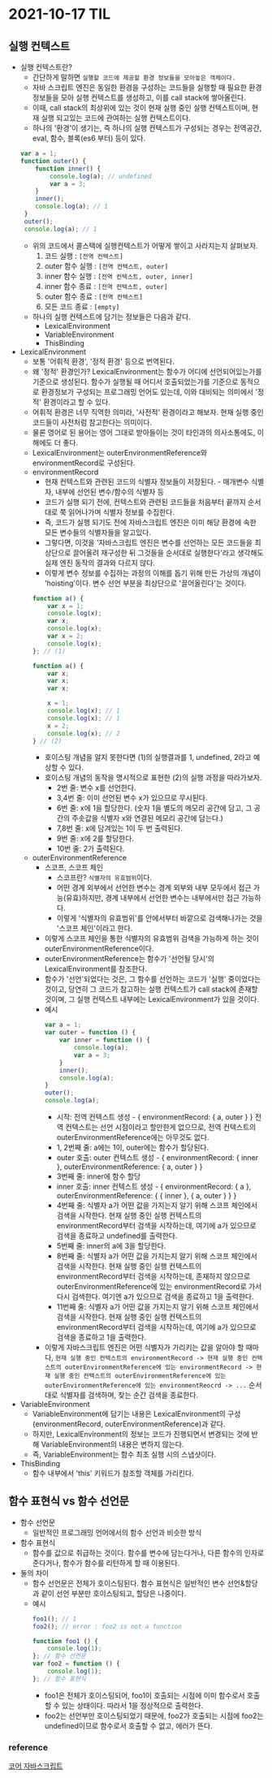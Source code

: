 # 2021-10-17 TIL

## 실행 컨텍스트

- 실행 컨텍스트란?
    - 간단하게 말하면 ```실행할 코드에 제공할 환경 정보들을 모아놓은 객체이다.```
    - 자바 스크립트 엔진은 동일한 환경을 구성하는 코드들을 실행할 때 필요한 환경 정보들을 모아 실행 컨텍스트를 생성하고, 이를 call stack에 쌓아올린다.
    - 이때, call stack의 최상위에 있는 것이 현재 실행 중인 실행 컨텍스트이며, 현재 실행 되고있는 코드에 관여하는 실행 컨텍스트이다.
    - 하나의 '환경'이 생기는, 즉 하나의 실행 컨텍스트가 구성되는 경우는 전역공간, eval, 함수, 블록(es6 부터) 등이 있다.
    ```javascript
    var a = 1;
    function outer() {
        function inner() {
            console.log(a); // undefined
            var a = 3;
        }
        inner();
        console.log(a); // 1
     }
     outer();
     console.log(a); // 1
    ```
    - 위의 코드에서 콜스택에 실행컨텍스트가 어떻게 쌓이고 사라지는지 살펴보자.
        1. 코드 실행 : ```[전역 컨텍스트]```
        2. outer 함수 실행 : ```[전역 컨텍스트, outer]```
        3. inner 함수 실행 : ```[전역 컨텍스트, outer, inner]```
        4. inner 함수 종료 : ```[전역 컨텍스트, outer]```
        5. outer 함수 종료 : ```[전역 컨텍스트]```
        6. 모든 코드 종료 : ```[empty]```
    - 하나의 실행 컨텍스트에 담기는 정보들은 다음과 같다.
        + LexicalEnvironment
        + VariableEnvironment
        + ThisBinding
- LexicalEnvironment
    - 보통 '어휘적 환경', '정적 환경' 등으로 번역된다.
    - 왜 '정적' 환경인가? LexicalEnvironment는 함수가 어디에 선언되어있는가를 기준으로 생성된다. 함수가 실행될 때 어디서 호출되었는가를 기준으로 동적으로 환경정보가 구성되는 프로그래밍 언어도 있는데, 이와 대비되는 의미에서 '정적' 환경이라고 할 수 있다.
    - 어휘적 환경은 너무 직역한 의미라, '사전적' 환경이라고 해보자. 현재 실행 중인 코드들이 사전처럼 참고한다는 의미이다.
    - 물론 영어로 된 용어는 영어 그대로 받아들이는 것이 타인과의 의사소통에도, 이해에도 더 좋다.
    - LexicalEnvironment는 outerEnvironmentReference와 environmentRecord로 구성된다.
    - environmentRecord
        - 현재 컨텍스트와 관련된 코드의 식별자 정보들이 저장된다. - 매개변수 식별자, 내부에 선언된 변수/함수의 식별자 등
        - 코드가 실행 되기 전에, 컨텍스트와 관련된 코드들을 처음부터 끝까지 순서대로 쭉 읽어나가며 식별자 정보를 수집한다.
        - 즉, 코드가 실행 되기도 전에 자바스크립트 엔진은 이미 해당 환경에 속한 모든 변수들의 식별자들을 알고있다.
        - 그렇다면, 이것을 '자바스크립트 엔진은 변수를 선언하는 모든 코드들을 최상단으로 끌어올려 재구성한 뒤 그것들을 순서대로 실행한다'라고 생각해도 실제 엔진 동작의 결과와 다르지 않다.
        - 이렇게 변수 정보를 수집하는 과정의 이해를 돕기 위해 만든 가상의 개념이 'hoisting'이다. 변수 선언 부분을 최상단으로 '끌어올린다'는 것이다.
        ```javascript
        function a() {
            var x = 1;
            console.log(x);
            var x;
            console.log(x);
            var x = 2;
            console.log(x);
        }; // (1)

        function a() {
            var x;
            var x;
            var x;

            x = 1;
            console.log(x); // 1
            console.log(x); // 1
            x = 2;
            console.log(x); // 2
        } // (2)
        ```
        - 호이스팅 개념을 알지 못한다면 (1)의 실행결과를 1, undefined, 2라고 예상할 수 있다.
        - 호이스팅 개념의 동작을 명시적으로 표현한 (2)의 실행 과정을 따라가보자.
            - 2번 줄: 변수 x를 선언한다.
            - 3,4번 줄: 이미 선언된 변수 x가 있으므로 무시된다.
            - 6번 줄: x에 1을 할당한다. (숫자 1을 별도의 메모리 공간에 담고, 그 공간의 주솟값을 식별자 x와 연결된 메모리 공간에 담는다.)
            - 7,8번 줄: x에 담겨있는 1이 두 번 출력된다.
            - 9번 줄: x에 2를 할당한다.
            - 10번 줄: 2가 출력된다.
    - outerEnvironmentReference
        - 스코프, 스코프 체인
            - 스코프란? ```식별자의 유효범위```이다.
            - 어떤 경계 외부에서 선언한 변수는 경계 외부와 내부 모두에서 접근 가능(유효)하지만, 경계 내부에서 선언한 변수는 내부에서만 접근 가능하다.
            - 이렇게 '식별자의 유효범위'를 안에서부터 바깥으로 검색해나가는 것을 '스코프 체인'이라고 한다.
        - 이렇게 스코프 체인을 통한 식별자의 유효범위 검색을 가능하게 하는 것이 outerEnvironmentReference이다.
        - outerEnvironmentReference는 함수가 '선언될 당시'의 LexicalEnvironment를 참조한다.
        - 함수가 '선언'되었다는 것은, 그 함수를 선언하는 코드가 '실행' 중이었다는 것이고, 당연히 그 코드가 참고하는 실행 컨텍스트가 call stack에 존재할 것이며, 그 실행 컨텍스트 내부에는 LexicalEnvironment가 있을 것이다.
        - 예시
            ```javascript
            var a = 1;
            var outer = function () {
                var inner = function () {
                    console.log(a);
                    var a = 3;
                }
                inner();
                console.log(a);
            }
            outer();
            console.log(a);
            ```
            - 시작: 전역 컨텍스트 생성 - { environmentRecord: { a, outer } } 전역 컨텍스트는 선언 시점이라고 할만한게 없으므로, 전역 컨텍스트의 outerEnvironmentReference에는 아무것도 없다.
            - 1, 2번째 줄: a에는 1이, outer에는 함수가 할당된다.
            - outer 호출: outer 컨텍스트 생성 - { environmentRecord: { inner }, outerEnvironmentReference: { a, outer } }
            - 3번째 줄: inner에 함수 할당
            - inner 호출: inner 컨텍스트 생성 - { environmentRecord: { a }, outerEnvironmentReference: { { inner }, { a, outer } } }
            - 4번째 줄: 식별자 a가 어떤 값을 가지는지 알기 위해 스코프 체인에서 검색을 시작한다. 현재 실행 중인 실행 컨텍스트의 environmentRecord부터 검색을 시작하는데, 여기에 a가 있으므로 검색을 종료하고 undefined를 출력한다.
            - 5번째 줄: inner의 a에 3을 할당한다.
            - 8번째 줄: 식별자 a가 어떤 값을 가지는지 알기 위해 스코프 체인에서 검색을 시작한다. 현재 실행 중인 실행 컨텍스트의 environmentRecord부터 검색을 시작하는데, 존재하지 않으므로 outerEnvironmentReference에 있는 environmentRecord로 가서 다시 검색한다. 여기엔 a가 있으므로 검색을 종료하고 1을 출력한다.
            - 11번째 줄: 식별자 a가 어떤 값을 가지는지 알기 위해 스코프 체인에서 검색을 시작한다. 현재 실행 중인 실행 컨텍스트의 environmentRecord부터 검색을 시작하는데, 여기에 a가 있으므로 검색을 종료하고 1을 출력한다.
        - 이렇게 자바스크립트 엔진은 어떤 식별자가 가리키는 값을 알아야 할 때마다, ```현재 실행 중인 컨텍스트의 environmentRecord -> 현재 실행 중인 컨텍스트의 outerEnvironmentReference에 있는 environmentRecord -> 현재 실행 중인 컨텍스트의 outerEnvironmentReference에 있는 outerEnvironmentReference에 있는 environmentReocrd -> ...``` 순서대로 식별자를 검색하며, 찾는 순간 검색을 종료한다.
- VariableEnvironment
    - VariableEnvironment에 담기는 내용은 LexicalEnvironment의 구성(environmentRecord, outerEnvironmentReference)과 같다.
    - 하지만, LexicalEnvironment의 정보는 코드가 진행되면서 변경되는 것에 반해 VariableEnvironment의 내용은 변하지 않는다.
    - 즉, VariableEnvironment는 함수 최초 실행 시의 스냅샷이다.
- ThisBinding
    - 함수 내부에서 'this' 키워드가 참조할 객체를 가리킨다.

## 함수 표현식 vs 함수 선언문
- 함수 선언문
    - 일반적인 프로그래밍 언어에서의 함수 선언과 비슷한 방식
- 함수 표현식
    - 함수를 값으로 취급하는 것이다. 함수를 변수에 담는다거나, 다른 함수의 인자로 준다거나, 함수가 함수를 리턴하게 할 때 이용된다.
- 둘의 차이
    - 함수 선언문은 전체가 호이스팅된다. 함수 표현식은 일반적인 변수 선언&할당과 같이 선언 부분만 호이스팅되고, 할당은 나중이다.
    - 예시
        ```javascript
        foo1(); // 1
        foo2(); // error : foo2 is not a function

        function foo1 () {
            console.log(1);
        }; // 함수 선언문
        var foo2 = function () {
            console.log(1);
        }; // 함수 표현식
        ```
        - foo1은 전체가 호이스팅되어, foo1이 호출되는 시점에 이미 함수로서 호출할 수 있는 상태이다. 따라서 1을 정상적으로 출력한다.
        - foo2는 선언부만 호이스팅되었기 때문에, foo2가 호출되는 시점에 foo2는 undefined이므로 함수로서 호출할 수 없고, 에러가 뜬다.
### reference
[코어 자바스크립트](http://www.yes24.com/Product/Goods/78586788?OzSrank=1)